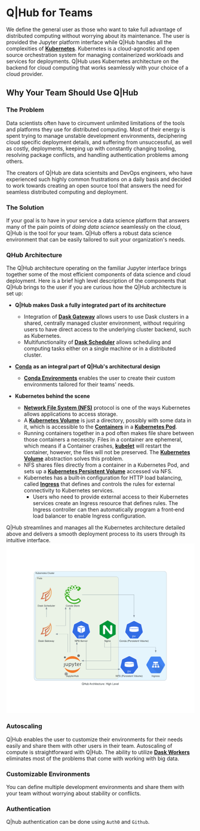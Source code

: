 # Q|Hub for Teams

We define the general user as those who want to take full advantage of distributed computing without worrying about its maintenance. The user is provided the Jupyter platform interface while Q|Hub handles all the complexities of [**Kubernetes**](https://kubernetes.io/docs/home/). Kubernetes is a cloud-agnostic and open source orchestration system for managing containerized workloads and services for deployments. Q|Hub uses Kubernetes architecture on the backend for cloud computing that works seamlessly with your choice of a cloud provider.

## Why Your Team Should Use Q|Hub

### The Problem

Data scientists often have to circumvent unlimited limitations of the tools and platforms they use for distributed computing. Most of their energy is spent trying to manage unstable development environments, deciphering cloud specific deployment details, and suffering from unsuccessful, as well as costly, deployments, keeping up with constantly changing tooling, resolving package conflicts, and handling authentication problems among others.

The creators of Q|Hub are data scientsits and DevOps engineers, who have experienced such highly common frustrations on a daily basis and decided to work towards creating an open source tool that answers the need for seamless distributed computing and deployment.

### The Solution

If your goal is to have in your service a data science platform that answers many of the pain points of *doing data science* seamlessly on the cloud, Q|Hub is the tool for your team. Q|Hub offers a robust data science environment that can be easily tailored to suit your organization's needs.

### QHub Architecture

The Q|Hub architecture operating on the familiar Jupyter interface brings together some of the most efficient components of data science and cloud deployment. Here is a brief high level description of the components that Q|Hub brings to the user if you are curious how the Q|Hub architecture is set up:

+ **Q|Hub makes Dask a fully integrated part of its architecture**

  + Integration of [**Dask Gateway**](https://gateway.dask.org/) allows users to use Dask clusters in a shared, centrally managed cluster environment, without requiring users to have direct access to the underlying cluster backend, such as Kubernetes.
  + Multifunctionality of [**Dask Scheduler**](https://docs.dask.org/en/latest/scheduler-overview.html) allows scheduling and computing tasks either on a single machine or in a distributed cluster.

+ [**Conda**](https://docs.conda.io/en/latest/) **as an integral part of Q|Hub's architectural design**

  + [**Conda Environments**](https://docs.conda.io/projects/conda/en/latest/user-guide/concepts/environments.html) enables the user to create their custom environments tailored for their teams' needs.

+ **Kubernetes behind the scene**

  + [**Network File System (NFS)**](https://en.wikipedia.org/wiki/Network_File_System) protocol is one of the ways Kubernetes allows applications to access storage.
  + A [**Kubernetes Volume**](https://kubernetes.io/docs/concepts/storage/volumes/) is just a directory, possibly with some data in it, which is accessible to the [**Containers**](https://kubernetes.io/docs/concepts/containers/) in a [**Kubernetes Pod**](https://kubernetes.io/docs/concepts/workloads/pods/pod/).
  + Running containers together in a pod often makes file share between those containers a necessity. Files in a container are ephemeral, which means if a Container crashes, [**kubelet**](https://kubernetes.io/docs/reference/command-line-tools-reference/kubelet/#:~:text=Synopsis,object%20that%20describes%20a%20pod) will restart the container, however, the files will not be preserved. The [**Kubernetes Volume**](https://kubernetes.io/docs/concepts/storage/volumes/#types-of-volumes) abstraction solves this problem.
  + NFS shares files directly from a container in a Kubernetes Pod, and sets up a [**Kubernetes Persistent Volume**](https://kubernetes.io/docs/concepts/storage/persistent-volumes/) accessed via NFS.
  + Kubernetes has a built‑in configuration for HTTP load balancing, called [**Ingress**](https://kubernetes.io/docs/concepts/services-networking/ingress/) that defines and controls the rules for external connectivity to Kubernetes services.
    + Users who need to provide external access to their Kubernetes services create an Ingress resource that defines rules. The Ingress controller can then automatically program a front‑end load balancer to enable Ingress configuration.

Q|Hub streamlines and manages all the Kubernetes architecture detailed above and delivers a smooth deployment process to its users through its intuitive interface.
![QHub Architecture](../images/high_level_architecture.png)

### Autoscaling

Q|Hub enables the user to customize their environments for their needs easily and share them with other users in their team. Autoscaling of compute is straightforward with Q|Hub. The ability to utilize [**Dask Workers**](https://distributed.dask.org/en/latest/worker.html) eliminates most of the problems that come with working with big data.

### Customizable Environments

You can define multiple development environments and share them with your team without worrying about stability or conflicts.

### Authentication

Q|hub authentication can be done using `Auth0` and `Github`.